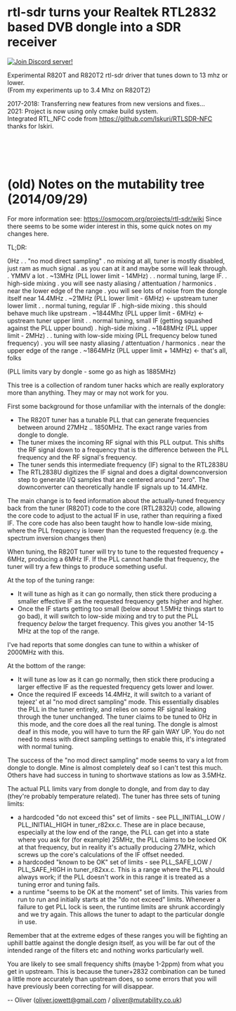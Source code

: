   rtl-sdr
  turns your Realtek RTL2832 based DVB dongle into a SDR receiver
  ======================================================================
   
   
  [![Join Discord server!](https://invidget.switchblade.xyz/HP99wM4yNR)](http://discord.gg/HP99wM4yNR) 
  
  Experimental R820T and R820T2 rtl-sdr driver that tunes down to 13 mhz or lower.  
  (From my experiments up to 3.4 Mhz on R820T2)
  
  2017-2018: Transferring new features from new versions and fixes...  
  2021: Project is now using only cmake build system.  
  Integrated RTL_NFC code from https://github.com/Iskuri/RTLSDR-NFC  
  thanks for Iskiri.
  
  <br/><br/>
  (old) Notes on the mutability tree (2014/09/29)
  =========================================
  For more information see:
  https://osmocom.org/projects/rtl-sdr/wiki 
  Since there seems to be some wider interest in this, some quick notes on
  my changes here.

  TL;DR:

  0Hz
  .
  .  "no mod direct sampling"
  .  no mixing at all, tuner is mostly disabled, just ram as much signal
  .  as you can at it and maybe some will leak through.
  .  YMMV a lot
  .
  ~13MHz  (PLL lower limit - 14MHz)
  .
  .  normal tuning, large IF.
  .  high-side mixing
  .  you will see nasty aliasing / attentuation / harmonics
  .  near the lower edge of the range
  .  you will see lots of noise from the dongle itself near 14.4MHz
  .
  ~21MHz  (PLL lower limit - 6MHz)   <- upstream tuner lower limit
  .
  .  normal tuning, regular IF
  .  high-side mixing
  .  this should behave much like upstream
  .
  ~1844Mhz (PLL upper limit - 6MHz)  <- upstream tuner upper limit
  .
  .  normal tuning, small IF (getting squashed against the PLL upper bound)
  .  high-side mixing
  .
  ~1848MHz (PLL upper limit - 2MHz)
  .
  .  tuning with low-side mixing (PLL frequency below tuned frequency)
  .  you will see nasty aliasing / attentuation / harmonics
  .  near the upper edge of the range
  .
  ~1864MHz (PLL upper limit + 14MHz) <- that's all, folks

  (PLL limits vary by dongle - some go as high as 1885MHz)

  This tree is a collection of random tuner hacks which are really exploratory
  more than anything. They may or may not work for you.

  First some background for those unfamiliar with the internals of the dongle:

  * The R820T tuner has a tunable PLL that can generate frequencies between
    around 27MHz .. 1850MHz. The exact range varies from dongle to dongle.
  * The tuner mixes the incoming RF signal with this PLL output. This shifts
    the RF signal down to a frequency that is the difference between the PLL
    frequency and the RF signal's frequency.
  * The tuner sends this intermediate frequency (IF) signal to the RTL2838U
  * The RTL2838U digitizes the IF signal and does a digital downconversion
    step to generate I/Q samples that are centered around "zero". The
    downconverter can theoretically handle IF signals up to 14.4MHz.

  The main change is to feed information about the actually-tuned frequency back
  from the tuner (R820T) code to the core (RTL2832U) code, allowing the core
  code to adjust to the actual IF in use, rather than requiring a fixed IF. The
  core code has also been taught how to handle low-side mixing, where the PLL
  frequency is lower than the requested frequency (e.g. the spectrum inversion
  changes then)

  When tuning, the R820T tuner will try to tune to the requested frequency +
  6MHz, producing a 6MHz IF. If the PLL cannot handle that frequency, the tuner
  will try a few things to produce something useful.

  At the top of the tuning range:

  * It will tune as high as it can go normally, then stick there producing a
    smaller effective IF as the requested frequency gets higher and higher.
  * Once the IF starts getting too small (below about 1.5MHz things start to
    go bad), it will switch to low-side mixing and try to put the PLL frequency
    *below* the target frequency. This gives you another 14-15 MHz at the top
    of the range.

  I've had reports that some dongles can tune to within a whisker of 2000MHz
  with this.

  At the bottom of the range:

  * It will tune as low as it can go normally, then stick there producing a
    larger effective IF as the requested frequency gets lower and lower.
  * Once the required IF exceeds 14.4MHz, it will switch to a variant of tejeez'
    et al "no mod direct sampling" mode. This essentially disables the PLL in
    the tuner entirely, and relies on some RF signal leaking through the tuner
    unchanged. The tuner claims to be tuned to 0Hz in this mode, and the core
    does all the real tuning. The dongle is almost deaf in this mode, you will
    have to turn the RF gain WAY UP. You do not need to mess with direct sampling
    settings to enable this, it's integrated with normal tuning.
    
  The success of the "no mod direct sampling" mode seems to vary a lot from dongle
  to dongle. Mine is almost completely deaf so I can't test this much. Others have
  had success in tuning to shortwave stations as low as 3.5MHz.
    
  The actual PLL limits vary from dongle to dongle, and from day to day (they're
  probably temperature related). The tuner has three sets of tuning limits:

  * a hardcoded "do not exceed this" set of limits - see PLL_INITIAL_LOW /
    PLL_INITIAL_HIGH in tuner_r82xx.c. These are in place because, especially at
    the low end of the range, the PLL can get into a state where you ask for (for
    example) 25MHz, the PLL claims to be locked OK at that frequency, but in
    reality it's actually producing 27MHz, which screws up the core's calculations
    of the IF offset needed.
  * a hardcoded "known to be OK" set of limits - see PLL_SAFE_LOW / PLL_SAFE_HIGH
    in tuner_r82xx.c. This is a range where the PLL should always work; if the PLL
    doesn't work in this range it is treated as a tuning error and tuning fails.
  * a runtime "seems to be OK at the moment" set of limits. This varies from run
    to run and initially starts at the "do not exceed" limits. Whenever a failure
    to get PLL lock is seen, the runtime limits are shrunk accordingly and we try
    again. This allows the tuner to adapt to the particular dongle in use.
    
  Remember that at the extreme edges of these ranges you will be fighting an uphill
  battle against the dongle design itself, as you will be far out of the intended
  range of the filters etc and nothing works particularly well.

  You are likely to see small frequency shifts (maybe 1-2ppm) from what you get in
  upstream. This is because the tuner+2832 combination can be tuned a little more
  accurately than upstream does, so some errors that you will have previously been
  correcting for will disappear.


  -- Oliver (oliver.jowett@gmail.com / oliver@mutability.co.uk)

